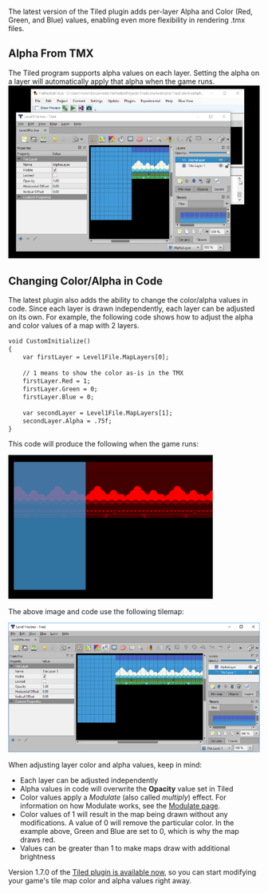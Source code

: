 The latest version of the Tiled plugin adds per-layer Alpha and Color (Red, Green, and Blue) values, enabling even more flexibility in rendering .tmx files.

## Alpha From TMX

The Tiled program supports alpha values on each layer. Setting the alpha on a layer will automatically apply that alpha when the game runs. [![](/media/2018-09-2018-09-30_13-28-22.gif)](/media/2018-09-2018-09-30_13-28-22.gif)

## Changing Color/Alpha in Code

The latest plugin also adds the ability to change the color/alpha values in code. Since each layer is drawn independently, each layer can be adjusted on its own. For example, the following code shows how to adjust the alpha and color values of a map with 2 layers.

``` lang:c#
void CustomInitialize()
{
    var firstLayer = Level1File.MapLayers[0];

    // 1 means to show the color as-is in the TMX
    firstLayer.Red = 1;
    firstLayer.Green = 0;
    firstLayer.Blue = 0;

    var secondLayer = Level1File.MapLayers[1];
    secondLayer.Alpha = .75f;
}
```

This code will produce the following when the game runs:

![](/media/2018-09-img_5bb124aa4dc72.png)

The above image and code use the following tilemap:

![](/media/2018-09-img_5bb12512acd4b.png)

When adjusting layer color and alpha values, keep in mind:

-   Each layer can be adjusted independently
-   Alpha values in code will overwrite the **Opacity** value set in Tiled
-   Color values apply a *Modulate* (also called *multiply*) effect. For information on how Modulate works, see the [Modulate page](/documentation/api/flatredball/graphics/coloroperation/modulate.md).
-   Color values of 1 will result in the map being drawn without any modifications. A value of 0 will remove the particular color. In the example above, Green and Blue are set to 0, which is why the map draws red.
-   Values can be greater than 1 to make maps draw with additional brightness

Version 1.7.0 of the [Tiled plugin is available now](http://www.gluevault.com/plug/94-tiled-plugin), so you can start modifying your game's tile map color and alpha values right away.
